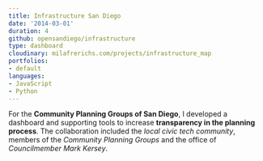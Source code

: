 ```yaml
---
title: Infrastructure San Diego
date: '2014-03-01'
duration: 4
github: opensandiego/infrastructure
type: dashboard
cloudinary: milafrerichs.com/projects/infrastructure_map
portfolios:
- default
languages:
- JavaScript
- Python
---
```

For the __Community Planning Groups of San Diego__, I developed a
	dashboard and supporting tools to increase __transparency in the planning process__.
	The collaboration included the _local civic tech community_, members of the _Community
	Planning Groups_ and the office of _Councilmember Mark Kersey_. 
